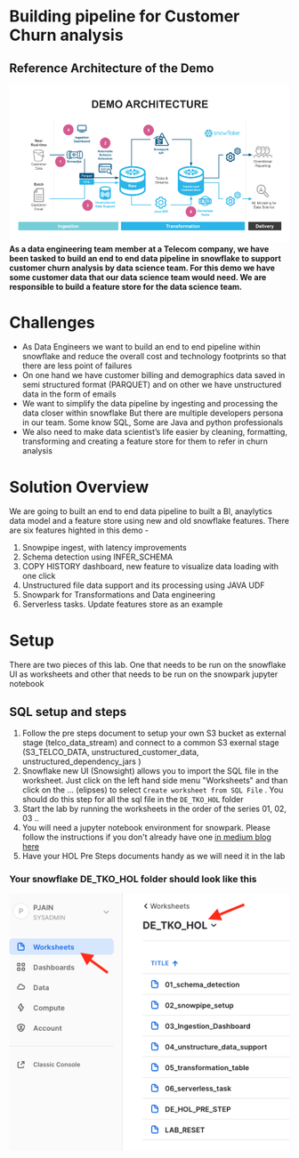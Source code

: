 # Building pipeline for Customer Churn analysis

## Reference Architecture of the Demo
<img src="/images/Arch.png" />

<b>
As a data engineering team member at a Telecom company, we have been tasked to build an end to end data pipeline in snowflake to support customer churn analysis by data science team. For this demo we have some customer data that our data science team would need.  We are responsible to build a feature store for the data science team. </b>


# Challenges
* As Data Engineers we want to build an end to end pipeline within snowflake and reduce the overall cost and technology footprints so that there are less point of failures
* On one hand we have customer billing and demographics data saved in semi structured format (PARQUET) and on other we have unstructured data in the form of emails
* We want to simplify the data pipeline by ingesting and processing the data closer within snowflake
But there are multiple developers persona in our team. Some know SQL, Some are Java and python professionals
* We also need to make data scientist’s life easier by cleaning, formatting, transforming and creating a feature store for them to refer in churn analysis

# Solution Overview

We are going to built an end to end data pipeline to built a BI, anaylytics data model and a feature store using new and old snowflake features. There are six features highted in this demo -

1. Snowpipe ingest, with latency improvements
2. Schema detection using INFER_SCHEMA
3. COPY HISTORY dashboard, new feature to visualize data loading with one click
4. Unstructured file data support and its processing using JAVA UDF
5. Snowpark for Transformations and Data engineering
6. Serverless tasks. Update features store as an example

# Setup

There are two pieces of this lab. One that needs to be run on the snowflake UI as worksheets and other that needs to be run on the snowpark jupyter notebook

## SQL setup and steps

1. Follow the pre steps document to setup your own S3 bucket as external stage (telco_data_stream) and connect to a common S3 exernal stage (S3_TELCO_DATA, unstructured_customer_data, unstructured_dependency_jars )
2. Snowflake new UI (Snowsight) allows you to import the SQL file in the worksheet. Just click on the left hand side menu "Worksheets" and than click on the ... (elipses) to select ```Create worksheet from SQL File``` . You should do this step for all the sql file in the ```DE_TKO_HOL``` folder
3. Start the lab by running the worksheets in the order of the series  01, 02, 03 ..
4. You will need a jupyter notebook environment for snowpark. Please follow the instructions if you don't already have one [in medium blog here]
5. Have your HOL Pre Steps documents handy as we will need it in the lab

### Your snowflake DE_TKO_HOL folder should look like this

<img src="/images/worksheets.png" />

[snowpipe setup here]: https://docs.snowflake.com/en/user-guide/data-load-snowpipe-auto-s3.html
[in medium blog here]: https://medium.com/snowflake/from-zero-to-snowpark-in-5-minutes-72c5f8ec0b55